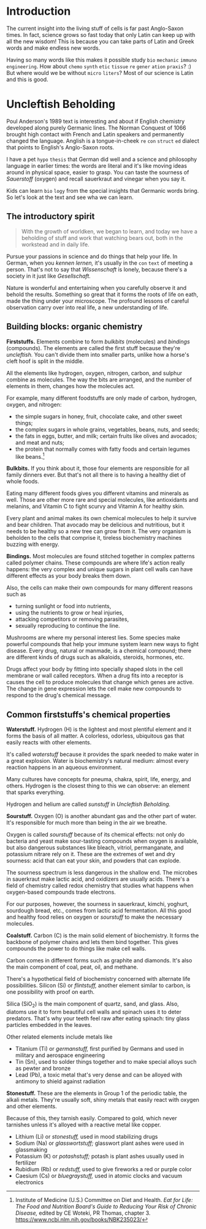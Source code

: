 # Introduction

The current insight into the living stuff of cells is far past Anglo-Saxon times.
In fact, science grows so fast today that only Latin can keep up with all the new wisdom!
This is because you can take parts of Latin and Greek words and make endless new words.

Having so many words like this makes it possible study `bio` `mechanic` `immuno` `engineering`.
How about `chemo` `synth` `etic` `tissue` `re` `gener` `ation` `praxis`? :)
But where would we be without `micro` `liters`?
Most of our science is Latin and this is good.


# Uncleftish Beholding

Poul Anderson's 1989 text is interesting and about if English chemistry developed along purely Germanic lines.
The Norman Conquest of 1066 brought high contact with French and Latin speakers and permanently changed the language.
Anglish is a tongue-in-cheek `re` `con` `struct` `ed` dialect that points to English's Anglo-Saxon roots.

I have a pet `hypo` `thesis` that German did well and a science and philosophy language in earlier times:
the words are literal and it's like moving ideas around in physical space, easier to grasp.
You can taste the sourness of *Sauerstoff* (oxygen) and recall sauerkraut and vinegar when you say it.

Kids can learn `bio` `logy` from the special insights that Germanic words bring.
So let's look at the text and see wha we can learn.


## The introductory spirit

> With the growth of worldken, we began to learn, and today we have a beholding of stuff and work that watching bears out, both in the workstead and in daily life.

Pursue your passions in science and do things that help your life.
In German, when you *kennen lernen,* it's usually in the `con` `text` of meeting a person.
That's not to say that *Wissenschaft* is lonely, because there's a society in it just like *Gesellschaft.*

Nature is wonderful and entertaining when you carefully observe it and behold the results.
Something so great that it forms the roots of life on eath, made the thing under your microscope.
The profound lessons of careful observation carry over into real life, a new understanding of life.


## Building blocks: organic chemistry

**Firststuffs.**
Elements combine to form *bulkbits* (molecules) and *bindings* (compounds).
The elements are called the first stuff because they're *uncleftish.*
You can't divide them into smaller parts, unlike how a horse's cleft hoof is split in the middle.

All the elements like hydrogen, oxygen, nitrogen, carbon, and sulphur combine as molecules.
The way the bits are arranged, and the number of elements in them, changes how the molecules act.

For example, many different foodstuffs are only made of carbon, hydrogen, oxygen, and nitrogen:
- the simple sugars in honey, fruit, chocolate cake, and other sweet things;
- the complex sugars in whole grains, vegetables, beans, nuts, and seeds;
- the fats in eggs, butter, and milk; certain fruits like olives and avocados; and meat and nuts;
- the protein that normally comes with fatty foods and certain legumes like beans.[^food1992]

**Bulkbits.**
If you think about it, those four elements are responsible for all family dinners ever.
But that's not all there is to having a healthy diet of whole foods.

Eating many different foods gives you different vitamins and minerals as well.
Those are other more rare and special molecules, like antioxidants and melanins,
and Vitamin C to fight scurvy and Vitamin A for healthy skin.

Every plant and animal makes its own chemical molecules to help it survive and bear children.
That avocado may be delicious and nutritious, but it needs to be healthy so a new tree can grow from it.
The very organism is beholden to the cells that comprise it, tireless biochemistry machines buzzing with energy.

**Bindings.**
Most molecules are found stitched together in complex patterns called polymer chains.
These compounds are where life's action really happens:
the very complex and unique sugars in plant cell walls can have different effects as your body breaks them down.

Also, the cells can make their own compounds for many different reasons such as
- turning sunlight or food into nutrients,
- using the nutrients to grow or heal injuries,
- attacking competitors or removing parasites,
- sexually reproducing to continue the line.

Mushrooms are where my personal interest lies.
Some species make powerful compounds that help your immune system learn new ways to fight disease.
Every drug, natural or manmade, is a chemical compound;
there are different kinds of drugs such as alkaloids, steroids, hormones, etc.

Drugs affect your body by fitting into specially shaped slots in the cell membrane or wall called receptors.
When a drug fits into a receptor is causes the cell to produce molecules that change which genes are active.
The change in gene expression lets the cell make new compounds to respond to the drug's chemical message.


## Common firststuffs's chemical properties

**Waterstuff.**
Hydrogen (H) is the lightest and most plentiful element and it forms the basis of all matter.
A colorless, odorless, ubiquitous gas that easily reacts with other elements.

It's called *waterstuff* because it provides the spark needed to make water in a great explosion.
Water is biochemistry's natural medium: almost every reaction happens in an aqueous environment.

Many cultures have concepts for pneuma, chakra, spirit, life, energy, and others.
Hydrogen is the closest thing to this we can observe: an element that sparks everything.

Hydrogen and helium are called *sunstuff* in *Uncleftish Beholding.*

**Sourstuff.**
Oxygen (O) is another abundant gas and the other part of water.
It's responsible for much more than being in the air we breathe.

Oxygen is called *sourstuff* because of its chemical effects:
not only do bacteria and yeast make sour-tasting compounds when oxygen is available,
but also dangerous substances like bleach, vitriol, permanganate, and potassium nitrare rely on it.
These are the extremes of wet and dry sourness: acid that can eat your skin, and powders that can explode.

The sourness spectrum is less dangerous in the shallow end.
The microbes in sauerkraut make lactic acid, and oxidizers are usually acids.
There's a field of chemistry called redox chemistry that studies what happens when oxygen-based compounds trade electrons.

For our purposes, however, the sourness in sauerkraut, kimchi, yoghurt, sourdough bread, etc., comes from lactic acid fermentation.
All this good and healthy food relies on oxygen or *sourstuff* to make the necessary molecules.

**Coalstuff.**
Carbon (C) is the main solid element of biochemistry.
It forms the backbone of polymer chains and lets them bind together.
This gives compounds the power to do things like make cell walls.

Carbon comes in different forms such as graphite and diamonds.
It's also the main component of coal, peat, oil, and methane.

There's a hypothetical field of biochemistry concerned with alternate life possibilities.
Silicon (Si) or *flintstuff,* another element similar to carbon, is one possibility with proof on earth.

Silica (SiO<sub>2</sub>) is the main component of quartz, sand, and glass.
Also, diatoms use it to form beautiful cell walls and spinach uses it to deter predators.
That's why your teeth feel raw after eating spinach: tiny glass particles embedded in the leaves.

Other related elements include metals like
- Titanium (Ti) or *germanstuff,* first purified by Germans and used in military and aerospace engineering
- Tin (Sn), used to solder things together and to make special alloys such as pewter and bronze
- Lead (Pb), a toxic metal that's very dense and can be alloyed with antimony to shield against radiation

**Stonestuff.**
These are the elements in Group 1 of the periodic table, the alkali metals.
They're usually soft, shiny metals that easily react with oxygen and other elements.

Because of this, they tarnish easily.
Compared to gold, which never tarnishes unless it's alloyed with a reactive metal like copper.

- Lithium (Li) or *stonestuff,* used in mood stabilizing drugs
- Sodium (Na) or *glasswortstuff;* glasswort plant ashes were used in glassmaking
- Potassium (K) or *potashstuff;* potash is plant ashes usually used in fertilizer
- Rubidium (Rb) or *redstuff,* used to give fireworks a red or purple color
- Caesium (Cs) or *bluegraystuff,* used in atomic clocks and vacuum electronics



<!--
  Bibliography
  Paste Sci-Hub URI, edit
  "Title," *Journal,* and https://doi.org/
-->

[^food1992]: Institute of Medicine (U.S.) Committee on Diet and Health. *Eat for Life: The Food and Nutrition Board's Guide to Reducing Your Risk of Chronic Disease,* edited by CE Woteki, PR Thomas, chapter 3. https://www.ncbi.nlm.nih.gov/books/NBK235023/
